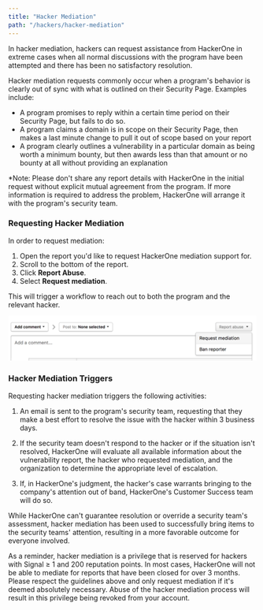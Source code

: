 ```yaml
---
title: "Hacker Mediation"
path: "/hackers/hacker-mediation"
---
```


In hacker mediation, hackers can request assistance from HackerOne in extreme cases when all normal discussions with the program have been attempted and there has been no satisfactory resolution.

Hacker mediation requests commonly occur when a program's behavior is clearly out of sync with what is outlined on their Security Page. Examples include:
* A program promises to reply within a certain time period on their Security Page, but fails to do so.
* A program claims a domain is in scope on their Security Page, then makes a last minute change to pull it out of scope based on your report
* A program clearly outlines a vulnerability in a particular domain as being worth a minimum bounty, but then awards less than that amount or no bounty at all without providing an explanation

*Note: Please don't share any report details with HackerOne in the initial request without explicit mutual agreement from the program. If more information is required to address the problem, HackerOne will arrange it with the program's security team.

### Requesting Hacker Mediation
In order to request mediation:
1. Open the report you'd like to request HackerOne mediation support for. 
2. Scroll to the bottom of the report.
3. Click **Report Abuse**. 
4. Select **Request mediation**. 

This will trigger a workflow to reach out to both the program and the relevant hacker. 

![examples-of-misconduct-1](./images/examples-of-misconduct-1.png)

### Hacker Mediation Triggers
Requesting hacker mediation triggers the following activities:
1) An email is sent to the program's security team, requesting that they make a best effort to resolve the issue with the hacker within 3 business days. 

2) If the security team doesn't respond to the hacker or if the situation isn't resolved, HackerOne will evaluate all available information about the vulnerability report, the hacker who requested mediation, and the organization to determine the appropriate level of escalation. 

3) If, in HackerOne's judgment, the hacker's case warrants bringing to the company's attention out of band, HackerOne's Customer Success team will do so.

While HackerOne can't guarantee resolution or override a security team's assessment, hacker mediation has been used to successfully bring items to the security teams' attention, resulting in a more favorable outcome for everyone involved.
 
As a reminder, hacker mediation is a privilege that is reserved for hackers with Signal ≥ 1 and 200 reputation points. In most cases, HackerOne will not be able to mediate for reports that have been closed for over 3 months. Please respect the guidelines above and only request mediation if it's deemed absolutely necessary. Abuse of the hacker mediation process will result in this privilege being revoked from your account. 
